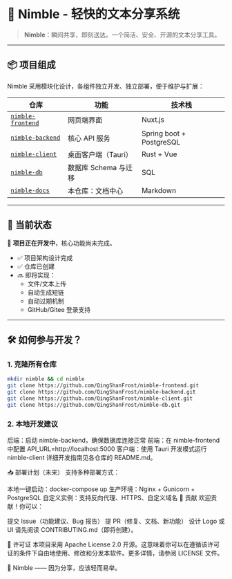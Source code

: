 # 🚀 Nimble - 轻快的文本分享系统

> **Nimble**：瞬间共享，即刻送达。一个简洁、安全、开源的文本分享工具。

---

## 📦 项目组成

Nimble 采用模块化设计，各组件独立开发、独立部署，便于维护与扩展：

| 仓库 | 功能 | 技术栈 |
|------|------|--------|
| [`nimble-frontend`](https://github.com/QingShanFrost/nimble-frontend) | 网页端界面 | Nuxt.js |
| [`nimble-backend`](https://github.com/QingShanFrost/nimble-backend) | 核心 API 服务 | Spring boot + PostgreSQL |
| [`nimble-client`](https://github.com/QingShanFrost/nimble-client) | 桌面客户端（Tauri） | Rust + Vue |
| [`nimble-db`](https://github.com/QingShanFrost/nimble-db) | 数据库 Schema 与迁移 | SQL |
| [`nimble-docs`](https://github.com/QingShanFrost/nimble-docs) | 本仓库：文档中心 | Markdown |

---

## 🚦 当前状态

🚧 **项目正在开发中**，核心功能尚未完成。

- ✅ 项目架构设计完成
- ✅ 仓库已创建
- 🔜 即将实现：
  - 文件/文本上传
  - 自动生成短链
  - 自动过期机制
  - GitHub/Gitee 登录支持

---

## 🛠️ 如何参与开发？

### 1. 克隆所有仓库

```bash
mkdir nimble && cd nimble
git clone https://github.com/QingShanFrost/nimble-frontend.git
git clone https://github.com/QingShanFrost/nimble-backend.git
git clone https://github.com/QingShanFrost/nimble-client.git
git clone https://github.com/QingShanFrost/nimble-db.git
```

### 2. 本地开发建议
后端：启动 nimble-backend，确保数据库连接正常
前端：在 nimble-frontend 中配置 API_URL=http://localhost:5000
客户端：使用 Tauri 开发模式运行 nimble-client
详细开发指南见各仓库的 README.md。

📥 部署计划（未来）
支持多种部署方式：

本地一键启动：docker-compose up
生产环境：Nginx + Gunicorn + PostgreSQL
自定义实例：支持反向代理、HTTPS、自定义域名
🤝 贡献
欢迎贡献！你可以：

提交 Issue（功能建议、Bug 报告）
提 PR（修复、文档、新功能）
设计 Logo 或 UI
请先阅读 CONTRIBUTING.md（即将创建）。

📄 许可证
本项目采用 Apache License 2.0 开源。这意味着你可以在遵循该许可证的条件下自由地使用、修改和分发本软件。更多详情，请参阅 LICENSE 文件。

🌟 Nimble —— 因为分享，应该轻而易举。
